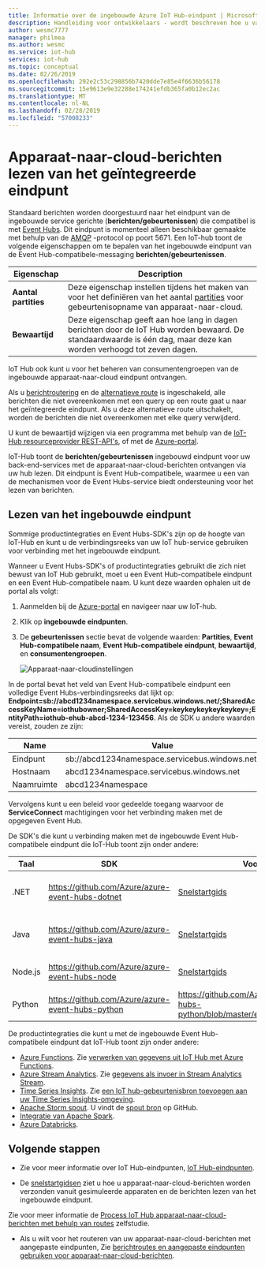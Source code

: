 ```yaml
---
title: Informatie over de ingebouwde Azure IoT Hub-eindpunt | Microsoft Docs
description: Handleiding voor ontwikkelaars - wordt beschreven hoe u van de ingebouwde, Event Hub-compatibele eindpunt om apparaat-naar-cloud-berichten te lezen.
author: wesmc7777
manager: philmea
ms.author: wesmc
ms.service: iot-hub
services: iot-hub
ms.topic: conceptual
ms.date: 02/26/2019
ms.openlocfilehash: 292e2c53c298856b7420dde7e85e4f6636b56178
ms.sourcegitcommit: 15e9613e9e32288e174241efdb365fa0b12ec2ac
ms.translationtype: MT
ms.contentlocale: nl-NL
ms.lasthandoff: 02/28/2019
ms.locfileid: "57008233"
---
```

# <a name="read-device-to-cloud-messages-from-the-built-in-endpoint"></a>Apparaat-naar-cloud-berichten lezen van het geïntegreerde eindpunt

Standaard berichten worden doorgestuurd naar het eindpunt van de ingebouwde service gerichte (**berichten/gebeurtenissen**) die compatibel is met [Event Hubs](https://azure.microsoft.com/documentation/services/event-hubs/). Dit eindpunt is momenteel alleen beschikbaar gemaakte met behulp van de [AMQP](https://www.amqp.org/) -protocol op poort 5671. Een IoT-hub toont de volgende eigenschappen om te bepalen van het ingebouwde eindpunt van de Event Hub-compatibele-messaging **berichten/gebeurtenissen**.

| Eigenschap            | Description |
| ------------------- | ----------- |
| **Aantal partities** | Deze eigenschap instellen tijdens het maken van voor het definiëren van het aantal [partities](../event-hubs/event-hubs-features.md#partitions) voor gebeurtenisopname van apparaat-naar-cloud. |
| **Bewaartijd**  | Deze eigenschap geeft aan hoe lang in dagen berichten door de IoT Hub worden bewaard. De standaardwaarde is één dag, maar deze kan worden verhoogd tot zeven dagen. |

IoT Hub ook kunt u voor het beheren van consumentengroepen van de ingebouwde apparaat-naar-cloud eindpunt ontvangen.

Als u [berichtroutering](iot-hub-devguide-messages-d2c.md) en de [alternatieve route](iot-hub-devguide-messages-d2c.md#fallback-route) is ingeschakeld, alle berichten die niet overeenkomen met een query op een route gaat u naar het geïntegreerde eindpunt. Als u deze alternatieve route uitschakelt, worden de berichten die niet overeenkomen met elke query verwijderd.

U kunt de bewaartijd wijzigen via een programma met behulp van de [IoT-Hub resourceprovider REST-API's](/rest/api/iothub/iothubresource), of met de [Azure-portal](https://portal.azure.com).

IoT-Hub toont de **berichten/gebeurtenissen** ingebouwd eindpunt voor uw back-end-services met de apparaat-naar-cloud-berichten ontvangen via uw hub lezen. Dit eindpunt is Event Hub-compatibele, waarmee u een van de mechanismen voor de Event Hubs-service biedt ondersteuning voor het lezen van berichten.

## <a name="read-from-the-built-in-endpoint"></a>Lezen van het ingebouwde eindpunt

Sommige productintegraties en Event Hubs-SDK's zijn op de hoogte van IoT-Hub en kunt u de verbindingsreeks van uw IoT hub-service gebruiken voor verbinding met het ingebouwde eindpunt.

Wanneer u Event Hubs-SDK's of productintegraties gebruikt die zich niet bewust van IoT Hub gebruikt, moet u een Event Hub-compatibele eindpunt en een Event Hub-compatibele naam. U kunt deze waarden ophalen uit de portal als volgt:

1. Aanmelden bij de [Azure-portal](https://portal.azure.com) en navigeer naar uw IoT-hub.

2. Klik op **ingebouwde eindpunten**.

3. De **gebeurtenissen** sectie bevat de volgende waarden: **Partities**, **Event Hub-compatibele naam**, **Event Hub-compatibele eindpunt**, **bewaartijd**, en **consumentengroepen**.

    ![Apparaat-naar-cloudinstellingen](./media/iot-hub-devguide-messages-read-builtin/eventhubcompatible.png)

In de portal bevat het veld van Event Hub-compatibele eindpunt een volledige Event Hubs-verbindingsreeks dat lijkt op: **Endpoint=sb://abcd1234namespace.servicebus.windows.net/;SharedAccessKeyName=iothubowner;SharedAccessKey=keykeykeykeykeykey=;EntityPath=iothub-ehub-abcd-1234-123456**. Als de SDK u andere waarden vereist, zouden ze zijn:

| Name | Value |
| ---- | ----- |
| Eindpunt | sb://abcd1234namespace.servicebus.windows.net/ |
| Hostnaam | abcd1234namespace.servicebus.windows.net |
| Naamruimte | abcd1234namespace |

Vervolgens kunt u een beleid voor gedeelde toegang waarvoor de **ServiceConnect** machtigingen voor het verbinding maken met de opgegeven Event Hub.

De SDK's die kunt u verbinding maken met de ingebouwde Event Hub-compatibele eindpunt die IoT-Hub toont zijn onder andere:

| Taal | SDK | Voorbeeld | Opmerkingen |
| -------- | --- | ------ | ----- |
| .NET | https://github.com/Azure/azure-event-hubs-dotnet | [Snelstartgids](quickstart-send-telemetry-dotnet.md) | Event Hubs-compatibele gegevens worden gebruikt |
 Java | https://github.com/Azure/azure-event-hubs-java | [Snelstartgids](quickstart-send-telemetry-java.md) | Event Hubs-compatibele gegevens worden gebruikt |
| Node.js | https://github.com/Azure/azure-event-hubs-node | [Snelstartgids](quickstart-send-telemetry-node.md) | Maakt gebruik van IoT Hub-verbindingsreeks |
| Python | https://github.com/Azure/azure-event-hubs-python | https://github.com/Azure/azure-event-hubs-python/blob/master/examples/iothub_recv.py | Maakt gebruik van IoT Hub-verbindingsreeks |

De productintegraties die kunt u met de ingebouwde Event Hub-compatibele eindpunt dat IoT-Hub toont zijn onder andere:

* [Azure Functions](https://docs.microsoft.com/azure/azure-functions/). Zie [verwerken van gegevens uit IoT Hub met Azure Functions](https://azure.microsoft.com/resources/samples/functions-js-iot-hub-processing/).
* [Azure Stream Analytics](https://docs.microsoft.com/azure/stream-analytics/). Zie [gegevens als invoer in Stream Analytics Stream](../stream-analytics/stream-analytics-define-inputs.md#stream-data-from-iot-hub).
* [Time Series Insights](https://docs.microsoft.com/azure/time-series-insights/). Zie [een IoT hub-gebeurtenisbron toevoegen aan uw Time Series Insights-omgeving](../time-series-insights/time-series-insights-how-to-add-an-event-source-iothub.md).
* [Apache Storm spout](../hdinsight/storm/apache-storm-develop-csharp-event-hub-topology.md). U vindt de [spout bron](https://github.com/apache/storm/tree/master/external/storm-eventhubs) op GitHub.
* [Integratie van Apache Spark](../hdinsight/spark/apache-spark-eventhub-streaming.md).
* [Azure Databricks](https://docs.microsoft.com/azure/azure-databricks/).

## <a name="next-steps"></a>Volgende stappen

* Zie voor meer informatie over IoT Hub-eindpunten, [IoT Hub-eindpunten](iot-hub-devguide-endpoints.md).

* De [snelstartgidsen](quickstart-send-telemetry-node.md) ziet u hoe u apparaat-naar-cloud-berichten worden verzonden vanuit gesimuleerde apparaten en de berichten lezen van het ingebouwde eindpunt. 

Zie voor meer informatie de [Process IoT Hub apparaat-naar-cloud-berichten met behulp van routes](tutorial-routing.md) zelfstudie.

* Als u wilt voor het routeren van uw apparaat-naar-cloud-berichten met aangepaste eindpunten, Zie [berichtroutes en aangepaste eindpunten gebruiken voor apparaat-naar-cloud-berichten](iot-hub-devguide-messages-read-custom.md).
